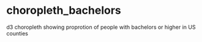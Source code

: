 # choropleth_bachelors
d3 choropleth showing proprotion of people with bachelors or higher in US counties
